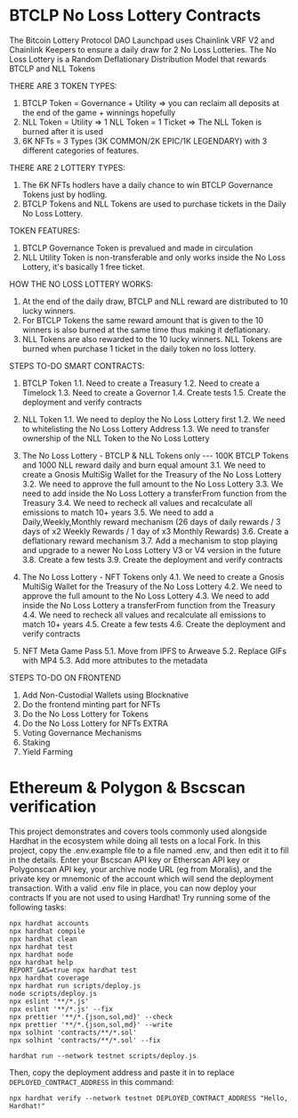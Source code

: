 # BTCLP No Loss Lottery Contracts

The Bitcoin Lottery Protocol DAO Launchpad uses Chainlink VRF V2 and Chainlink Keepers to ensure a daily draw for 2 No Loss Lotteries.
The No Loss Lottery is a Random Deflationary Distribution Model that rewards BTCLP and NLL Tokens

THERE ARE 3 TOKEN TYPES:
1. BTCLP Token = Governance + Utility => you can reclaim all deposits at the end of the game + winnings hopefully
2. NLL Token = Utility => 1 NLL Token = 1 Ticket => The NLL Token is burned after it is used
3. 6K NFTs = 3 Types (3K COMMON/2K EPIC/1K LEGENDARY) with 3 different categories of features.

THERE ARE 2 LOTTERY TYPES:
1. The 6K NFTs hodlers have a daily chance to win BTCLP Governance Tokens just by hodling.
2. BTCLP Tokens and NLL Tokens are used to purchase tickets in the Daily No Loss Lottery. 

TOKEN FEATURES:
1. BTCLP Governance Token is prevalued and made in circulation
2. NLL Utility Token is non-transferable and only works inside the No Loss Lottery, it's basically 1 free ticket.

HOW THE NO LOSS LOTTERY WORKS:
1. At the end of the daily draw, BTCLP and NLL reward are distributed to 10 lucky winners.
2. For BTCLP Tokens the same reward amount that is given to the 10 winners is also burned at the same time thus making it deflationary. 
3. NLL Tokens are also rewarded to the 10 lucky winners. NLL Tokens are burned when purchase 1 ticket in the daily token no loss lottery.


STEPS TO-DO SMART CONTRACTS:
1. BTCLP Token
1.1. Need to create a Treasury
1.2. Need to create a Timelock
1.3. Need to create a Governor
1.4. Create tests
1.5. Create the deployment and verify contracts

2. NLL Token
1.1. We need to deploy the No Loss Lottery first
1.2. We need to whitelisting the No Loss Lottery Address
1.3. We need to transfer ownership of the NLL Token to the No Loss Lottery

<!-- 328.000 BTCLP Tokens Daily Reward -->
3. The No Loss Lottery - BTCLP & NLL Tokens only --- 100K BTCLP Tokens and 1000 NLL reward daily and burn equal amount
3.1. We need to create a Gnosis MultiSig Wallet for the Treasury of the No Loss Lottery
3.2. We need to approve the full amount to the No Loss Lottery
3.3. We need to add inside the No Loss Lottery a transferFrom function from the Treasury
3.4. We need to recheck all values and recalculate all emissions to match 10+ years
3.5. We need to add a Daily,Weekly,Monthly reward mechanism (26 days of daily rewards / 3 days of x2 Weekly Rewards / 1 day of x3 Monthly Rewards)
3.6. Create a deflationary reward mechanism
3.7. Add a mechanism to stop playing and upgrade to a newer No Loss Lottery V3 or V4 version in the future
3.8. Create a few tests
3.9. Create the deployment and verify contracts

<!-- 40% to NFT Holders and 60% to Tokens -->
4. The No Loss Lottery - NFT Tokens only
4.1. We need to create a Gnosis MultiSig Wallet for the Treasury of the No Loss Lottery
4.2. We need to approve the full amount to the No Loss Lottery
4.3. We need to add inside the No Loss Lottery a transferFrom function from the Treasury
4.4. We need to recheck all values and recalculate all emissions to match 10+ years
4.5. Create a few tests
4.6. Create the deployment and verify contracts

5. NFT Meta Game Pass
5.1. Move from IPFS to Arweave
5.2. Replace GIFs with MP4
5.3. Add more attributes to the metadata

STEPS TO-DO ON FRONTEND
1. Add Non-Custodial Wallets using Blocknative
2. Do the frontend minting part for NFTs
3. Do the No Loss Lottery for Tokens
4. Do the No Loss Lottery for NFTs
EXTRA
5. Voting Governance Mechanisms
6. Staking
7. Yield Farming

# Ethereum & Polygon & Bscscan verification
This project demonstrates and covers tools commonly used alongside Hardhat in the ecosystem while doing all tests on a local Fork. In this project, copy the .env.example file to a file named .env, and then edit it to fill in the details. 
Enter your Bscscan API key or Etherscan API key or Polygonscan API key, your archive node URL (eg from Moralis), and the private key or mnemonic of the account which will send the deployment transaction. 
With a valid .env file in place, you can now deploy your contracts
If you are not used to using Hardhat!
Try running some of the following tasks:

```shell
npx hardhat accounts
npx hardhat compile
npx hardhat clean
npx hardhat test
npx hardhat node
npx hardhat help
REPORT_GAS=true npx hardhat test
npx hardhat coverage
npx hardhat run scripts/deploy.js
node scripts/deploy.js
npx eslint '**/*.js'
npx eslint '**/*.js' --fix
npx prettier '**/*.{json,sol,md}' --check
npx prettier '**/*.{json,sol,md}' --write
npx solhint 'contracts/**/*.sol'
npx solhint 'contracts/**/*.sol' --fix
```

```shell
hardhat run --network testnet scripts/deploy.js
```

Then, copy the deployment address and paste it in to replace `DEPLOYED_CONTRACT_ADDRESS` in this command:

```shell
npx hardhat verify --network testnet DEPLOYED_CONTRACT_ADDRESS "Hello, Hardhat!"
```
